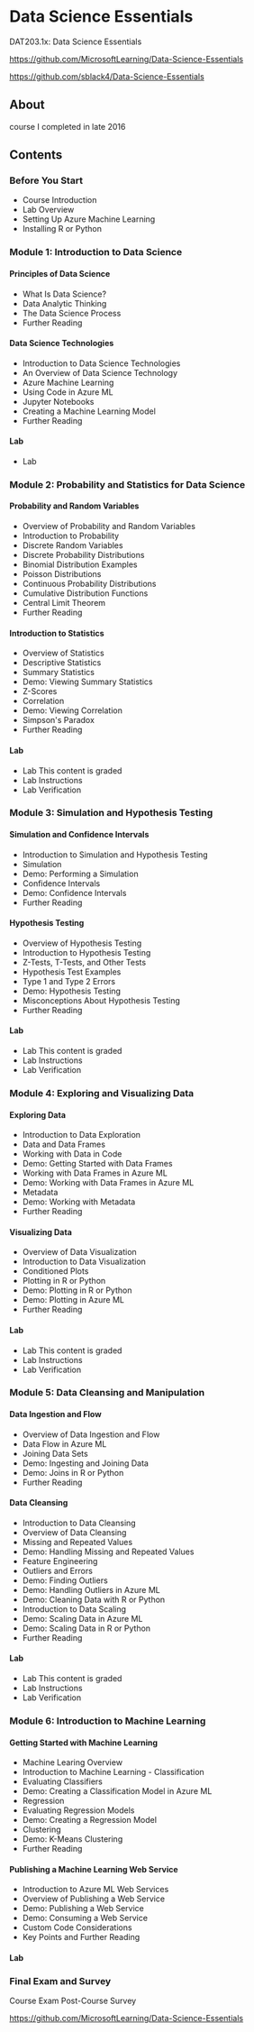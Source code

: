 # Data Science Essentials
DAT203.1x: Data Science Essentials

https://github.com/MicrosoftLearning/Data-Science-Essentials 

https://github.com/sblack4/Data-Science-Essentials

## About
course I completed in late 2016

## Contents 

###  Before You Start
- Course Introduction
- Lab Overview
- Setting Up Azure Machine Learning
- Installing R or Python

### Module 1: Introduction to Data Science
#### Principles of Data Science
- What Is Data Science?
- Data Analytic Thinking
- The Data Science Process
- Further Reading
#### Data Science Technologies
- Introduction to Data Science Technologies
- An Overview of Data Science Technology
- Azure Machine Learning
- Using Code in Azure ML
- Jupyter Notebooks
- Creating a Machine Learning Model
- Further Reading
#### Lab
- Lab 

### Module 2: Probability and Statistics for Data Science
#### Probability and Random Variables
- Overview of Probability and Random Variables
- Introduction to Probability
- Discrete Random Variables
- Discrete Probability Distributions
- Binomial Distribution Examples
- Poisson Distributions
- Continuous Probability Distributions
- Cumulative Distribution Functions
- Central Limit Theorem
- Further Reading
#### Introduction to Statistics
- Overview of Statistics
- Descriptive Statistics
- Summary Statistics
- Demo: Viewing Summary Statistics
- Z-Scores
- Correlation
- Demo: Viewing Correlation
- Simpson's Paradox
- Further Reading
#### Lab
- Lab  This content is graded
- Lab Instructions
- Lab Verification
### Module 3: Simulation and Hypothesis Testing
#### Simulation and Confidence Intervals
- Introduction to Simulation and Hypothesis Testing
- Simulation
- Demo: Performing a Simulation
- Confidence Intervals
- Demo: Confidence Intervals
- Further Reading
#### Hypothesis Testing
- Overview of Hypothesis Testing
- Introduction to Hypothesis Testing
- Z-Tests, T-Tests, and Other Tests
- Hypothesis Test Examples
- Type 1 and Type 2 Errors
- Demo: Hypothesis Testing
- Misconceptions About Hypothesis Testing
- Further Reading
#### Lab
- Lab  This content is graded
- Lab Instructions
- Lab Verification
### Module 4: Exploring and Visualizing Data
#### Exploring Data
- Introduction to Data Exploration
- Data and Data Frames
- Working with Data in Code
- Demo: Getting Started with Data Frames
- Working with Data Frames in Azure ML
- Demo: Working with Data Frames in Azure ML
- Metadata
- Demo: Working with Metadata
- Further Reading
#### Visualizing Data
- Overview of Data Visualization
- Introduction to Data Visualization
- Conditioned Plots
- Plotting in R or Python
- Demo: Plotting in R or Python
- Demo: Plotting in Azure ML
- Further Reading
#### Lab
- Lab  This content is graded
- Lab Instructions
- Lab Verification
### Module 5: Data Cleansing and Manipulation
#### Data Ingestion and Flow
- Overview of Data Ingestion and Flow
- Data Flow in Azure ML
- Joining Data Sets
- Demo: Ingesting and Joining Data
- Demo: Joins in R or Python
- Further Reading
#### Data Cleansing
- Introduction to Data Cleansing
- Overview of Data Cleansing
- Missing and Repeated Values
- Demo: Handling Missing and Repeated Values
- Feature Engineering
- Outliers and Errors
- Demo: Finding Outliers
- Demo: Handling Outliers in Azure ML
- Demo: Cleaning Data with R or Python
- Introduction to Data Scaling
- Demo: Scaling Data in Azure ML
- Demo: Scaling Data in R or Python
- Further Reading
#### Lab
- Lab  This content is graded
- Lab Instructions
- Lab Verification
### Module 6: Introduction to Machine Learning
#### Getting Started with Machine Learning
- Machine Learing Overview
- Introduction to Machine Learning - Classification
- Evaluating Classifiers
- Demo: Creating a Classification Model in Azure ML
- Regression
- Evaluating Regression Models
- Demo: Creating a Regression Model
- Clustering
- Demo: K-Means Clustering
- Further Reading
#### Publishing a Machine Learning Web Service
- Introduction to Azure ML Web Services
- Overview of Publishing a Web Service
- Demo: Publishing a Web Service
- Demo: Consuming a Web Service
- Custom Code Considerations
- Key Points and Further Reading
#### Lab
### Final Exam and Survey
 Course Exam
 Post-Course Survey

https://github.com/MicrosoftLearning/Data-Science-Essentials 
